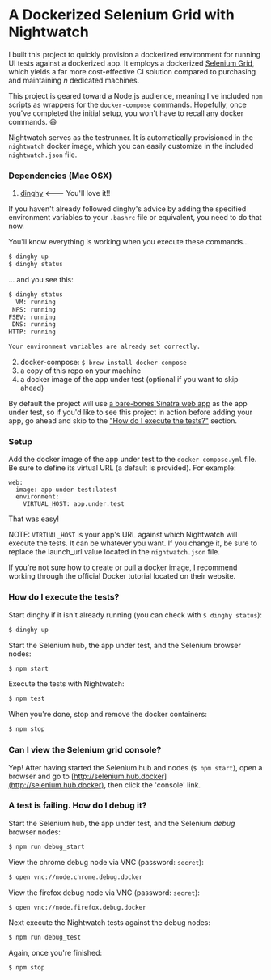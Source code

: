 # A Dockerized Selenium Grid with Nightwatch

I built this project to quickly provision a dockerized environment for running
UI tests against a dockerized app. It employs a dockerized [Selenium Grid](https://github.com/SeleniumHQ/selenium/wiki/Grid2), which yields a far more cost-effective CI solution compared to purchasing and maintaining *n* dedicated machines.

This project is geared toward a Node.js audience, meaning I've included `npm`
scripts as wrappers for the `docker-compose` commands. Hopefully, once you've
completed the initial setup, you won't have to recall any docker commands. :smiley:

Nightwatch serves as the testrunner. It is automatically provisioned in the
 `nightwatch` docker image, which you can easily customize in the included `nightwatch.json` file.

### Dependencies (Mac OSX)

1. [dinghy](https://github.com/codekitchen/dinghy)  <--- You'll love it!!

If you haven't already followed dinghy's advice by adding the specified environment variables to your `.bashrc` file or equivalent, you need to do that now.

You'll know everything is working when you execute these commands...
```sh 
$ dinghy up
$ dinghy status
```

... and you see this:
```sh
$ dinghy status
  VM: running
 NFS: running
FSEV: running
 DNS: running
HTTP: running

Your environment variables are already set correctly.
```

2. docker-compose: `$ brew install docker-compose`
3. a copy of this repo on your machine
4. a docker image of the app under test (optional if you want to skip ahead)

By default the project will use [a bare-bones Sinatra web app](https://github.com/mycargus/hello-docker-world) as the app under test, so if you'd like to see this project in action before adding your app, go ahead and skip to the ["How do I execute the tests?"](https://github.com/mycargus/docker-grid-nightwatch#how-do-i-execute-the-tests) section.

### Setup

Add the docker image of the app under test to the `docker-compose.yml` file. Be sure to define its virtual URL (a default is provided). For example:
``` 
web:
  image: app-under-test:latest
  environment:
    VIRTUAL_HOST: app.under.test
```

That was easy!

NOTE: `VIRTUAL_HOST` is your app's URL against which Nightwatch will execute the tests. It can be whatever you want. If you change it, be sure to replace the launch_url value located in the `nightwatch.json` file.

If you're not sure how to create or pull a docker image, I recommend working through the official Docker tutorial located on their website.

### How do I execute the tests?

Start dinghy if it isn't already running (you can check with `$ dinghy status`):
```sh
$ dinghy up
```

Start the Selenium hub, the app under test, and the Selenium browser nodes:
```sh
$ npm start
```

Execute the tests with Nightwatch:
```sh
$ npm test
```

When you're done, stop and remove the docker containers:
```sh
$ npm stop
```

### Can I view the Selenium grid console?

Yep! After having started the Selenium hub and nodes (`$ npm start`), open a
browser and go to [http://selenium.hub.docker](http://selenium.hub.docker), then click the 'console' link.

### A test is failing. How do I debug it?

Start the Selenium hub, the app under test, and the Selenium *debug* browser nodes:
```sh
$ npm run debug_start
```

View the chrome debug node via VNC (password: `secret`):
```sh
$ open vnc://node.chrome.debug.docker
```

View the firefox debug node via VNC (password: `secret`):
```sh
$ open vnc://node.firefox.debug.docker
```

Next execute the Nightwatch tests against the debug nodes:
```sh
$ npm run debug_test
```

Again, once you're finished:
```sh
$ npm stop
```
